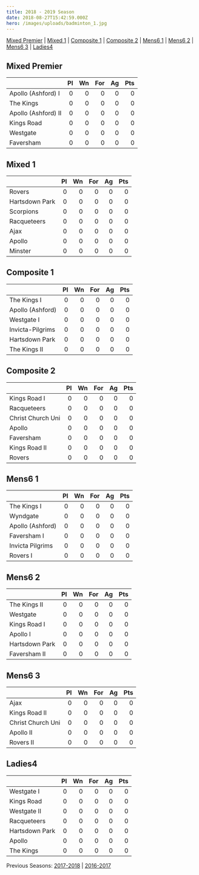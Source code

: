 ```yaml
---
title: 2018 - 2019 Season
date: 2018-08-27T15:42:59.000Z
hero: /images/uploads/badminton_1.jpg
---
```


[Mixed Premier](#mixed-premier) | [Mixed 1](#mixed-1) | [Composite 1](#composite-1) | [Composite 2](#composite-2) | [Mens6 1](#mens6-1) | [Mens6 2](#mens6-2) | [Mens6 3](#mens6-3) | [Ladies4](#ladies4)

## Mixed Premier

|                     |  Pl |  Wn | For |  Ag | Pts |
| ------------------- | --: | --: | --: | --: | --: |
| Apollo (Ashford) I  |  0  |  0  |  0  |  0  |  0  |
| The Kings           |  0  |  0  |  0  |  0  |  0  |
| Apollo (Ashford) II |  0  |  0  |  0  |  0  |  0  |
| Kings Road          |  0  |  0  |  0  |  0  |  0  |
| Westgate            |  0  |  0  |  0  |  0  |  0  |
| Faversham           |  0  |  0  |  0  |  0  |  0  |


## Mixed 1

|                     |  Pl |  Wn | For |  Ag | Pts |
| ------------------- | --: | --: | --: | --: | --: |
| Rovers              |  0  |  0  |  0  |  0  |  0  |
| Hartsdown Park      |  0  |  0  |  0  |  0  |  0  |
| Scorpions           |  0  |  0  |  0  |  0  |  0  |
| Racqueteers         |  0  |  0  |  0  |  0  |  0  |
| Ajax                |  0  |  0  |  0  |  0  |  0  |
| Apollo              |  0  |  0  |  0  |  0  |  0  |
| Minster             |  0  |  0  |  0  |  0  |  0  |


## Composite 1

|                     |  Pl |  Wn | For |  Ag | Pts |
| ------------------- | --: | --: | --: | --: | --: |
| The Kings I         |  0  |  0  |  0  |  0  |  0  |
| Apollo (Ashford)    |  0  |  0  |  0  |  0  |  0  |
| Westgate I          |  0  |  0  |  0  |  0  |  0  |
| Invicta-Pilgrims    |  0  |  0  |  0  |  0  |  0  |
| Hartsdown Park      |  0  |  0  |  0  |  0  |  0  |
| The Kings II        |  0  |  0  |  0  |  0  |  0  |


## Composite 2

|                     |  Pl |  Wn | For |  Ag | Pts |
| ------------------- | --: | --: | --: | --: | --: |
| Kings Road I        |  0  |  0  |  0  |  0  |  0  |
| Racqueteers         |  0  |  0  |  0  |  0  |  0  |
| Christ Church Uni   |  0  |  0  |  0  |  0  |  0  |
| Apollo              |  0  |  0  |  0  |  0  |  0  |
| Faversham           |  0  |  0  |  0  |  0  |  0  |
| Kings Road II       |  0  |  0  |  0  |  0  |  0  |
| Rovers              |  0  |  0  |  0  |  0  |  0  |


## Mens6 1

|                     |  Pl |  Wn | For |  Ag | Pts |
| ------------------- | --: | --: | --: | --: | --: |
| The Kings I         |  0  |  0  |  0  |  0  |  0  |
| Wyndgate            |  0  |  0  |  0  |  0  |  0  |
| Apollo (Ashford)    |  0  |  0  |  0  |  0  |  0  |
| Faversham I         |  0  |  0  |  0  |  0  |  0  |
| Invicta Pilgrims    |  0  |  0  |  0  |  0  |  0  |
| Rovers I            |  0  |  0  |  0  |  0  |  0  |


## Mens6 2

|                     |  Pl |  Wn | For |  Ag | Pts |
| ------------------- | --: | --: | --: | --: | --: |
| The Kings II        |  0  |  0  |  0  |  0  |  0  |
| Westgate            |  0  |  0  |  0  |  0  |  0  |
| Kings Road I        |  0  |  0  |  0  |  0  |  0  |
| Apollo I            |  0  |  0  |  0  |  0  |  0  |
| Hartsdown Park      |  0  |  0  |  0  |  0  |  0  |
| Faversham II        |  0  |  0  |  0  |  0  |  0  |


## Mens6 3

|                     |  Pl |  Wn | For |  Ag | Pts |
| ------------------- | --: | --: | --: | --: | --: |
| Ajax                |  0  |  0  |  0  |  0  |  0  |
| Kings Road II       |  0  |  0  |  0  |  0  |  0  |
| Christ Church Uni   |  0  |  0  |  0  |  0  |  0  |
| Apollo II           |  0  |  0  |  0  |  0  |  0  |
| Rovers II           |  0  |  0  |  0  |  0  |  0  |


## Ladies4

|                     |  Pl |  Wn | For |  Ag | Pts |
| ------------------- | --: | --: | --: | --: | --: |
| Westgate I          |  0  |  0  |  0  |  0  |  0  |
| Kings Road          |  0  |  0  |  0  |  0  |  0  |
| Westgate II         |  0  |  0  |  0  |  0  |  0  |
| Racqueteers         |  0  |  0  |  0  |  0  |  0  |
| Hartsdown Park      |  0  |  0  |  0  |  0  |  0  |
| Apollo              |  0  |  0  |  0  |  0  |  0  |
| The Kings           |  0  |  0  |  0  |  0  |  0  |


Previous Seasons: [2017-2018](/season-2017-2018) | [2016-2017](/season-2016-2017)
